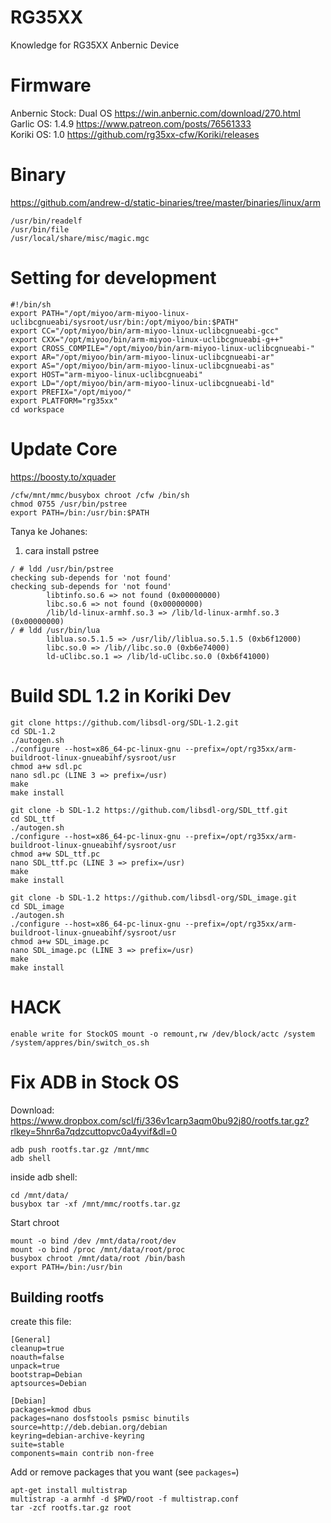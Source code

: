 # RG35XX
Knowledge for RG35XX Anbernic Device

# Firmware
Anbernic Stock: Dual OS https://win.anbernic.com/download/270.html  
Garlic OS: 1.4.9 https://www.patreon.com/posts/76561333  
Koriki OS: 1.0 https://github.com/rg35xx-cfw/Koriki/releases  

# Binary
https://github.com/andrew-d/static-binaries/tree/master/binaries/linux/arm  
```
/usr/bin/readelf
/usr/bin/file
/usr/local/share/misc/magic.mgc
```

# Setting for development
```shell
#!/bin/sh
export PATH="/opt/miyoo/arm-miyoo-linux-uclibcgnueabi/sysroot/usr/bin:/opt/miyoo/bin:$PATH"
export CC="/opt/miyoo/bin/arm-miyoo-linux-uclibcgnueabi-gcc"
export CXX="/opt/miyoo/bin/arm-miyoo-linux-uclibcgnueabi-g++"
export CROSS_COMPILE="/opt/miyoo/bin/arm-miyoo-linux-uclibcgnueabi-"
export AR="/opt/miyoo/bin/arm-miyoo-linux-uclibcgnueabi-ar"
export AS="/opt/miyoo/bin/arm-miyoo-linux-uclibcgnueabi-as"
export HOST="arm-miyoo-linux-uclibcgnueabi"
export LD="/opt/miyoo/bin/arm-miyoo-linux-uclibcgnueabi-ld"
export PREFIX="/opt/miyoo/"
export PLATFORM="rg35xx"
cd workspace
```

# Update Core
https://boosty.to/xquader  

```shell
/cfw/mnt/mmc/busybox chroot /cfw /bin/sh
chmod 0755 /usr/bin/pstree
export PATH=/bin:/usr/bin:$PATH
```

Tanya ke Johanes:
1. cara install pstree

```shell
/ # ldd /usr/bin/pstree
checking sub-depends for 'not found'
checking sub-depends for 'not found'
        libtinfo.so.6 => not found (0x00000000)
        libc.so.6 => not found (0x00000000)
        /lib/ld-linux-armhf.so.3 => /lib/ld-linux-armhf.so.3 (0x00000000)
/ # ldd /usr/bin/lua
        liblua.so.5.1.5 => /usr/lib//liblua.so.5.1.5 (0xb6f12000)
        libc.so.0 => /lib//libc.so.0 (0xb6e74000)
        ld-uClibc.so.1 => /lib/ld-uClibc.so.0 (0xb6f41000)
```

# Build SDL 1.2 in Koriki Dev
```shell
git clone https://github.com/libsdl-org/SDL-1.2.git
cd SDL-1.2
./autogen.sh
./configure --host=x86_64-pc-linux-gnu --prefix=/opt/rg35xx/arm-buildroot-linux-gnueabihf/sysroot/usr
chmod a+w sdl.pc
nano sdl.pc (LINE 3 => prefix=/usr)
make
make install

git clone -b SDL-1.2 https://github.com/libsdl-org/SDL_ttf.git
cd SDL_ttf
./autogen.sh
./configure --host=x86_64-pc-linux-gnu --prefix=/opt/rg35xx/arm-buildroot-linux-gnueabihf/sysroot/usr
chmod a+w SDL_ttf.pc
nano SDL_ttf.pc (LINE 3 => prefix=/usr)
make
make install

git clone -b SDL-1.2 https://github.com/libsdl-org/SDL_image.git
cd SDL_image
./autogen.sh
./configure --host=x86_64-pc-linux-gnu --prefix=/opt/rg35xx/arm-buildroot-linux-gnueabihf/sysroot/usr
chmod a+w SDL_image.pc
nano SDL_image.pc (LINE 3 => prefix=/usr)
make
make install

```

# HACK
```
enable write for StockOS mount -o remount,rw /dev/block/actc /system
/system/appres/bin/switch_os.sh
```

# Fix ADB in Stock OS
Download:
https://www.dropbox.com/scl/fi/336v1carp3aqm0bu92j80/rootfs.tar.gz?rlkey=5hnr6a7qdzcuttopvc0a4yvif&dl=0
```
adb push rootfs.tar.gz /mnt/mmc
adb shell
```
inside adb shell:

```
cd /mnt/data/
busybox tar -xf /mnt/mmc/rootfs.tar.gz
```

Start chroot

```
mount -o bind /dev /mnt/data/root/dev
mount -o bind /proc /mnt/data/root/proc
busybox chroot /mnt/data/root /bin/bash
export PATH=/bin:/usr/bin
```


## Building rootfs

create this file:
```
[General]
cleanup=true
noauth=false
unpack=true
bootstrap=Debian
aptsources=Debian

[Debian]
packages=kmod dbus
packages=nano dosfstools psmisc binutils
source=http://deb.debian.org/debian
keyring=debian-archive-keyring
suite=stable
components=main contrib non-free
```

Add or remove packages that you want (see `packages=`)

```
apt-get install multistrap
multistrap -a armhf -d $PWD/root -f multistrap.conf
tar -zcf rootfs.tar.gz root 
```


